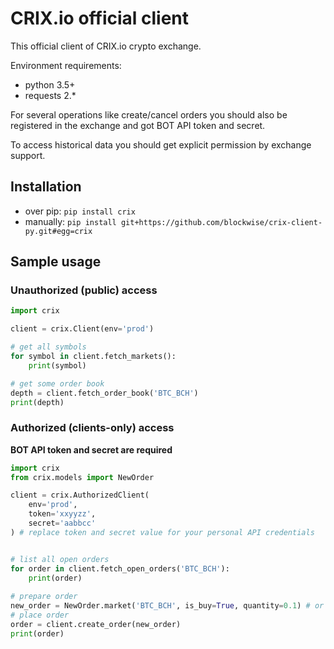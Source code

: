 # CRIX.io official client


This official client of CRIX.io crypto exchange.

Environment requirements:

* python 3.5+
* requests 2.* 

For several operations like create/cancel orders you should
also be registered in the exchange and got BOT API token and secret.

To access historical data you should get explicit permission by exchange support.

## Installation

* over pip: `pip install crix`
* manually: `pip install git+https://github.com/blockwise/crix-client-py.git#egg=crix`

## Sample usage


### Unauthorized (public) access


```python
import crix

client = crix.Client(env='prod')

# get all symbols
for symbol in client.fetch_markets():
    print(symbol)

# get some order book
depth = client.fetch_order_book('BTC_BCH')
print(depth)
```


### Authorized (clients-only) access

**BOT API token and secret are required**



```python
import crix
from crix.models import NewOrder

client = crix.AuthorizedClient(
    env='prod',
    token='xxyyzz',
    secret='aabbcc'
) # replace token and secret value for your personal API credentials


# list all open orders
for order in client.fetch_open_orders('BTC_BCH'):
    print(order)
    
# prepare order
new_order = NewOrder.market('BTC_BCH', is_buy=True, quantity=0.1) # or use NewOrder constructor
# place order
order = client.create_order(new_order)
print(order)
```